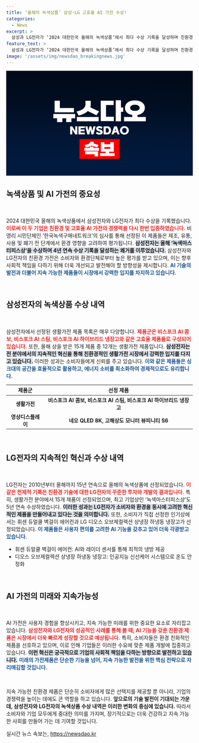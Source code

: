 ```yaml
---
title: ‘올해의 녹색상품’ 삼성·LG 고효율 AI 가전 수상!
categories:
  - News
excerpt: >
  삼성과 LG전자가 ‘2024 대한민국 올해의 녹색상품’에서 최다 수상 기록을 달성하며 친환경 가전 경쟁력을 입증했습니다. 15년 연속 수상한 LG전자의 혁신과 4년 연속 ‘녹색마스터피스상’ 수상한 삼성전자의 다양한 제품들이 주목받고 있습니다.
feature_text: >
  삼성과 LG전자가 ‘2024 대한민국 올해의 녹색상품’에서 최다 수상 기록을 달성하며 친환경 가전 경쟁력을 입증했습니다. 15년 연속 수상한 LG전자의 혁신과 4년 연속 ‘녹색마스터피스상’ 수상한 삼성전자의 다양한 제품들이 주목받고 있습니다.
image: '/assets/img/newsdao_breakingnews.jpg'
---
```


<p><img src="/assets/img/newsdao_breakingnews.jpg" alt="flaretime 속보" /></p>

<h2 data-ke-size="size26">녹색상품 및 AI 가전의 중요성</h2>

<p data-ke-size="size16">&nbsp;</p>

<p>2024 대한민국 올해의 녹색상품에서 삼성전자와 LG전자가 최다 수상을 기록했습니다. <b><span style="color: #ee2323;">이로써 이 두 기업은 친환경 및 고효율 AI 가전의 경쟁력을 다시 한번 입증하였습니다.</span></b> 비영리 시민단체인 ‘한국녹색구매네트워크’의 심사를 통해 선정된 이 제품들은 제조, 유통, 사용 및 폐기 전 단계에서 환경 영향을 고려하여 평가됩니다. <b><span style="background-color: #21538527;">삼성전자는 올해 ‘녹색마스터피스상’을 수상하며 4년 연속 수상 기록을 달성하는 쾌거를 이루었습니다.</span></b> 삼성전자와 LG전자의 친환경 가전은 소비자와 환경단체로부터 높은 평가를 받고 있으며, 이는 향후 사회적 책임을 다하기 위해 더욱 개선되고 발전해야 할 방향성을 제시합니다. <b><span style="color: #1a5490;">AI 기술의 발전과 더불어 지속 가능한 제품들이 시장에서 강력한 입지를 차지하고 있습니다.</span></b> </p>

<p data-ke-size="size16">&nbsp;</p>

<h2 data-ke-size="size26">삼성전자의 녹색상품 수상 내역</h2>

<p data-ke-size="size16">&nbsp;</p>

<p>삼성전자에서 선정된 생활가전 제품 목록은 매우 다양합니다. <b><span style="color: #ee2323;">제품군은 비스포크 AI 콤보, 비스포크 AI 스팀, 비스포크 AI 하이브리드 냉장고와 같은 고효율 제품들로 구성되어 있습니다.</span></b> 또한, 올해 상을 받은 15개 제품 중 12개는 생활가전 제품입니다. <b><span style="background-color: #21538527;">삼성전자는 전 분야에서의 지속적인 혁신을 통해 친환경적인 생활가전 시장에서 강력한 입지를 다지고 있습니다.</span></b> 이러한 성과는 소비자들에게 신뢰를 주고 있습니다. <b><span style="color: #1a5490;">이와 같은 제품들은 싱크대의 공간을 효율적으로 활용하고, 에너지 소비를 최소화하여 경제적으로도 유리합니다.</span></b> </p>

<table>
    <thead>
        <tr>
            <th><b>제품군</b></th>
            <th><b>선정 제품</b></th>
        </tr>
    </thead>
    <tbody>
        <tr>
            <td style="text-align: center; height: 17px;"><b>생활가전</b></td>
            <td style="text-align: center; height: 17px;"><b>비스포크 AI 콤보, 비스포크 AI 스팀, 비스포크 AI 하이브리드 냉장고</b></td>
        </tr>
        <tr>
            <td style="text-align: center; height: 17px;"><b>영상디스플레이</b></td>
            <td style="text-align: center; height: 17px;"><b>네오 QLED 8K, 고해상도 모니터 뷰피니티 S6</b></td>
        </tr>
    </tbody>
</table>

<p data-ke-size="size16">&nbsp;</p>

<h2 data-ke-size="size26">LG전자의 지속적인 혁신과 수상 내역</h2>

<p data-ke-size="size16">&nbsp;</p>

<p>LG전자는 2010년부터 올해까지 15년 연속으로 올해의 녹색상품에 선정되었습니다. <b><span style="color: #ee2323;">이 같은 천재적 기록은 친환경 기술에 대한 LG전자의 꾸준한 투자와 개발의 결과입니다.</span></b> 특히, 생활가전 분야에서 15개 제품이 선정되었으며, 최고 기업상인 ‘녹색마스터피스상’도 5년 연속 수상하였습니다. <b><span style="background-color: #21538527;">이러한 성과는 LG전자가 소비자와 환경을 동시에 고려한 혁신적인 제품을 만들어내고 있다는 것을 의미합니다.</span></b> 또한, 소비자가 직접 선정한 인기상에서는 휘센 듀얼쿨 벽걸이 에어컨과 LG 디오스 오브제컬렉션 상냉장 하냉동 냉장고가 선정되었습니다. <b><span style="color: #1a5490;">이 제품들은 사용자 편의를 고려한 AI 기능을 갖추고 있어 더욱 각광받고 있습니다.</span></b> </p>

<ul>
    <li>휘센 듀얼쿨 벽걸이 에어컨: AI와 레이더 센서를 통해 최적의 냉방 제공</li>
    <li>디오스 오브제컬렉션 상냉장 하냉동 냉장고: 인공지능 신선케어 시스템으로 온도 안정화</li>
</ul>

<p data-ke-size="size16">&nbsp;</p>

<h2 data-ke-size="size26">AI 가전의 미래와 지속가능성</h2>

<p data-ke-size="size16">&nbsp;</p>

<p>AI 가전은 사용자 경험을 향상시키고, 지속 가능한 미래를 위한 중요한 요소로 자리잡고 있습니다. <b><span style="color: #ee2323;">삼성전자와 LG전자의 성공적인 사례를 통해 볼 때, AI 기능을 갖춘 친환경 제품은 시장에서 더욱 빠르게 성장할 것으로 예상됩니다.</span></b> 특히, 소비자들은 환경 친화적인 제품을 선호하고 있으며, 이로 인해 기업들은 이러한 수요에 맞춘 제품 개발에 집중하고 있습니다. <b><span style="background-color: #21538527;">이런 혁신은 궁극적으로 기업의 사회적 책임을 다하는 방향으로 발전하고 있습니다.</span></b> <b><span style="color: #1a5490;">미래의 가전제품은 단순한 기능을 넘어, 지속 가능한 발전을 위한 핵심 전략으로 자리매김할 것입니다.</span></b> </p>

<p data-ke-size="size16">&nbsp;</p>

<p>지속 가능한 친환경 제품은 단순히 소비자에게 많은 선택지를 제공할 뿐 아니라, 기업의 경쟁력을 높이는 데에도 큰 역할을 하고 있습니다. <b>앞으로의 기술 발전이 기대되는 가운데, 삼성전자와 LG전자의 녹색상품 수상 내역은 이러한 변화의 중심에 있습니다.</b> 따라서 소비자와 기업 모두에게 중대한 의미를 가지며, 장기적으로는 더욱 건강하고 지속 가능한 사회를 만들어 가는 데 기여할 것입니다.</p>
실시간 뉴스 속보는, <a href="https://newsdao.kr" rel="dofollow">https://newsdao.kr</a>


